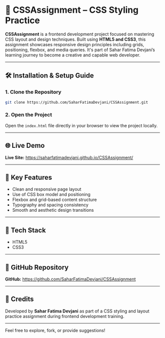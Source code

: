 # 🎨 CSSAssignment – CSS Styling Practice

**CSSAssignment** is a frontend development project focused on mastering CSS layout and design techniques. Built using **HTML5 and CSS3**, this assignment showcases responsive design principles including grids, positioning, flexbox, and media queries. It's part of Sahar Fatima Devjani’s learning journey to become a creative and capable web developer.

---

## 🛠️ Installation & Setup Guide

### 1. Clone the Repository

```bash
git clone https://github.com/SaharFatimaDevjani/CSSAssignment.git
```

### 2. Open the Project

Open the `index.html` file directly in your browser to view the project locally.

---

## 🌐 Live Demo

**Live Site:** https://saharfatimadevjani.github.io/CSSAssignment/

---

## 🚀 Key Features

- Clean and responsive page layout  
- Use of CSS box model and positioning  
- Flexbox and grid-based content structure  
- Typography and spacing consistency  
- Smooth and aesthetic design transitions

---

## 📌 Tech Stack

- HTML5  
- CSS3  

---

## 🔗 GitHub Repository

**GitHub:** https://github.com/SaharFatimaDevjani/CSSAssignment

---

## 🙏 Credits

Developed by **Sahar Fatima Devjani** as part of a CSS styling and layout practice assignment during frontend development training.

---

Feel free to explore, fork, or provide suggestions!
